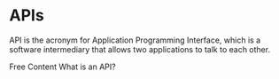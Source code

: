 # APIs

API is the acronym for Application Programming Interface, which is a software intermediary that allows two applications to talk to each other.

<ResourceGroupTitle>Free Content</ResourceGroupTitle>
<BadgeLink colorScheme='yellow' badgeText='Read' href='https://aws.amazon.com/what-is/api/'>What is an API?</BadgeLink>
